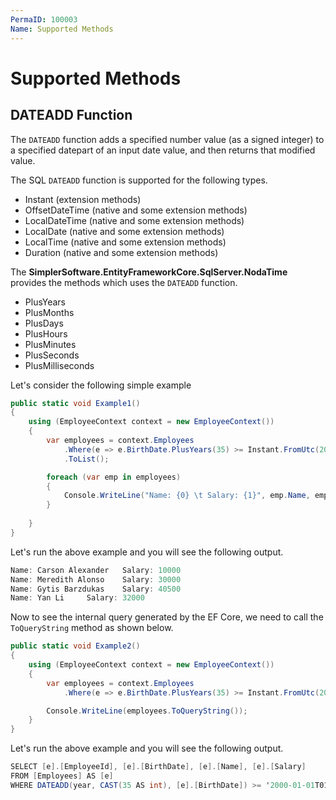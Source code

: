 ```yaml
---
PermaID: 100003
Name: Supported Methods
---
```


# Supported Methods

## DATEADD Function

The `DATEADD` function adds a specified number value (as a signed integer) to a specified datepart of an input date value, and then returns that modified value.

The SQL `DATEADD` function is supported for the following types.

 - Instant (extension methods)
 - OffsetDateTime (native and some extension methods)
 - LocalDateTime (native and some extension methods)
 - LocalDate (native and some extension methods)
 - LocalTime (native and some extension methods)
 - Duration (native and some extension methods)

The **SimplerSoftware.EntityFrameworkCore.SqlServer.NodaTime** provides the methods which uses the `DATEADD` function.

 - PlusYears
 - PlusMonths
 - PlusDays
 - PlusHours
 - PlusMinutes
 - PlusSeconds
 - PlusMilliseconds

Let's consider the following simple example 

```csharp
public static void Example1()
{
    using (EmployeeContext context = new EmployeeContext())
    {
        var employees = context.Employees
            .Where(e => e.BirthDate.PlusYears(35) >= Instant.FromUtc(2000, 1, 1, 1, 0))
            .ToList();

        foreach (var emp in employees)
        {
            Console.WriteLine("Name: {0} \t Salary: {1}", emp.Name, emp.Salary);
        }
        
    }
}
```

Let's run the above example and you will see the following output.

```csharp
Name: Carson Alexander   Salary: 10000
Name: Meredith Alonso    Salary: 30000
Name: Gytis Barzdukas    Salary: 40500
Name: Yan Li     Salary: 32000
```

Now to see the internal query generated by the EF Core, we need to call the `ToQueryString` method as shown below. 

```csharp
public static void Example2()
{
    using (EmployeeContext context = new EmployeeContext())
    {
        var employees = context.Employees
            .Where(e => e.BirthDate.PlusYears(35) >= Instant.FromUtc(2000, 1, 1, 1, 0));

        Console.WriteLine(employees.ToQueryString());
    }
}
```

Let's run the above example and you will see the following output.

```csharp
SELECT [e].[EmployeeId], [e].[BirthDate], [e].[Name], [e].[Salary]
FROM [Employees] AS [e]
WHERE DATEADD(year, CAST(35 AS int), [e].[BirthDate]) >= '2000-01-01T01:00:00.0000000Z'
```
